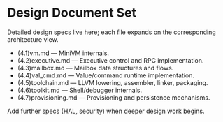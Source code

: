 # Design Document Set

Detailed design specs live here; each file expands on the corresponding architecture view.

- (4.1)vm.md — MiniVM internals.
- (4.2)executive.md — Executive control and RPC implementation.
- (4.3)mailbox.md — Mailbox data structures and flows.
- (4.4)val_cmd.md — Value/command runtime implementation.
- (4.5)toolchain.md — LLVM lowering, assembler, linker, packaging.
- (4.6)toolkit.md — Shell/debugger internals.
- (4.7)provisioning.md — Provisioning and persistence mechanisms.

Add further specs (HAL, security) when deeper design work begins.
